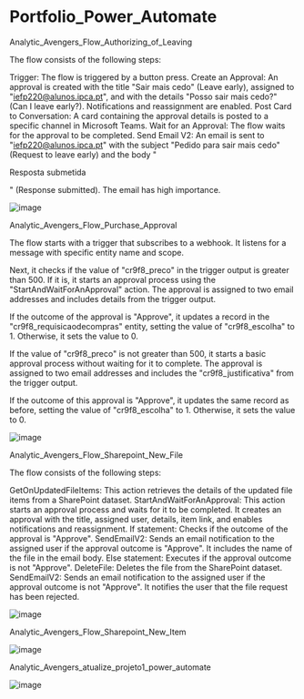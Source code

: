 # Portfolio_Power_Automate

 Analytic_Avengers_Flow_Authorizing_of_Leaving


The flow consists of the following steps:

Trigger: The flow is triggered by a button press.
Create an Approval: An approval is created with the title "Sair mais cedo" (Leave early), assigned to "iefp220@alunos.ipca.pt", and with the details "Posso sair mais cedo?" (Can I leave early?). Notifications and reassignment are enabled.
Post Card to Conversation: A card containing the approval details is posted to a specific channel in Microsoft Teams.
Wait for an Approval: The flow waits for the approval to be completed.
Send Email V2: An email is sent to "iefp220@alunos.ipca.pt" with the subject "Pedido para sair mais cedo" (Request to leave early) and the body "<p>Resposta submetida</p>" (Response submitted). The email has high importance.

 ![image](https://github.com/danielousa/Portfolio_Power_Platform/assets/159817085/6bfb080f-5394-48d9-b9f3-56b3978a7755)

Analytic_Avengers_Flow_Purchase_Approval


The flow starts with a trigger that subscribes to a webhook. It listens for a message with specific entity name and scope.

Next, it checks if the value of "cr9f8_preco" in the trigger output is greater than 500. If it is, it starts an approval process using the "StartAndWaitForAnApproval" action. The approval is assigned to two email addresses and includes details from the trigger output.

If the outcome of the approval is "Approve", it updates a record in the "cr9f8_requisicaodecompras" entity, setting the value of "cr9f8_escolha" to 1. Otherwise, it sets the value to 0.

If the value of "cr9f8_preco" is not greater than 500, it starts a basic approval process without waiting for it to complete. The approval is assigned to two email addresses and includes the "cr9f8_justificativa" from the trigger output.

If the outcome of this approval is "Approve", it updates the same record as before, setting the value of "cr9f8_escolha" to 1. Otherwise, it sets the value to 0.

![image](https://github.com/danielousa/Portfolio_Power_Platform/assets/159817085/62932749-5919-473f-b628-df8b43d27424)

Analytic_Avengers_Flow_Sharepoint_New_File

The flow consists of the following steps:

GetOnUpdatedFileItems: This action retrieves the details of the updated file items from a SharePoint dataset.
StartAndWaitForAnApproval: This action starts an approval process and waits for it to be completed. It creates an approval with the title, assigned user, details, item link, and enables notifications and reassignment.
If statement: Checks if the outcome of the approval is "Approve".
SendEmailV2: Sends an email notification to the assigned user if the approval outcome is "Approve". It includes the name of the file in the email body.
Else statement: Executes if the approval outcome is not "Approve".
DeleteFile: Deletes the file from the SharePoint dataset.
SendEmailV2: Sends an email notification to the assigned user if the approval outcome is not "Approve". It notifies the user that the file request has been rejected.

![image](https://github.com/danielousa/Portfolio_Power_Platform/assets/159817085/83894187-2b78-475d-bb45-fe7a6896bac6)

Analytic_Avengers_Flow_Sharepoint_New_Item

![image](https://github.com/danielousa/Portfolio_Power_Platform/assets/159817085/3f542ec1-6331-4ba9-853c-49ab05786ac9)

Analytic_Avengers_atualize_projeto1_power_automate

![image](https://github.com/danielousa/Portfolio_Power_Platform/assets/159817085/6c990c59-d4e5-4d67-9832-a1a018acaadd)










 


 
